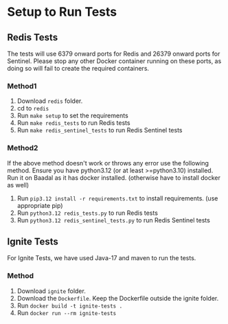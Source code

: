 # Setup to Run Tests

## Redis Tests

The tests will use 6379 onward ports for Redis and 26379 onward ports for Sentinel. Please stop any other Docker container running on these ports, as doing so will fail to create the required containers.

### Method1
1. Download `redis` folder.
2. cd to `redis`
3. Run `make setup` to set the requirements
4. Run `make redis_tests` to run Redis tests
5. Run `make redis_sentinel_tests` to run Redis Sentinel tests

### Method2
If the above method doesn't work or throws any error use the following method. Ensure you have python3.12 (or at least >=python3.10) installed. Run it on Baadal as it has docker installed. (otherwise have to install docker as well)

1. Run `pip3.12 install -r requirements.txt` to install requirements. (use appropriate pip)
2. Run `python3.12 redis_tests.py` to run Redis tests
3. Run `python3.12 redis_sentinel_tests.py` to run Redis Sentinel tests

## Ignite Tests

For Ignite Tests, we have used Java-17 and maven to run the tests.

### Method
1. Download `ignite` folder.
2. Download the `Dockerfile`. Keep the Dockerfile outside the ignite folder.
3. Run `docker build -t ignite-tests .`
4. Run `docker run --rm ignite-tests`
